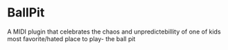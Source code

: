 # BallPit
A MIDI plugin that celebrates the chaos and unpredictebillity of one of kids most favorite/hated place to play- the ball pit
